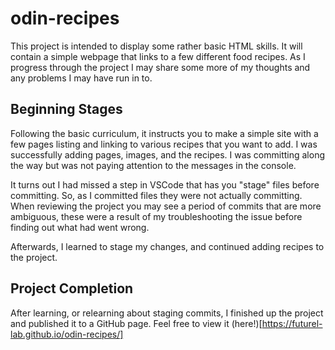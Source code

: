 # odin-recipes

This project is intended to display some rather basic HTML skills. It will contain a simple webpage that links to a few different food recipes.
As I progress through the project I may share some more of my thoughts and any problems I may have run in to.

## Beginning Stages
Following the basic curriculum, it instructs you to make a simple site with a few pages listing and linking to various recipes that you want to add. I was successfully adding pages, images, and the recipes. I was committing along the way but was not paying attention to the messages in the console.

It turns out I had missed a step in VSCode that has you "stage" files before committing. So, as I committed files they were not actually committing.
When reviewing the project you may see a period of commits that are more ambiguous, these were a result of my troubleshooting the issue before finding out what had went wrong.

Afterwards, I learned to stage my changes, and continued adding recipes to the project.

## Project Completion

After learning, or relearning about staging commits, I finished up the project and published it to a GitHub page. Feel free to view it (here!)[https://futurel-lab.github.io/odin-recipes/]